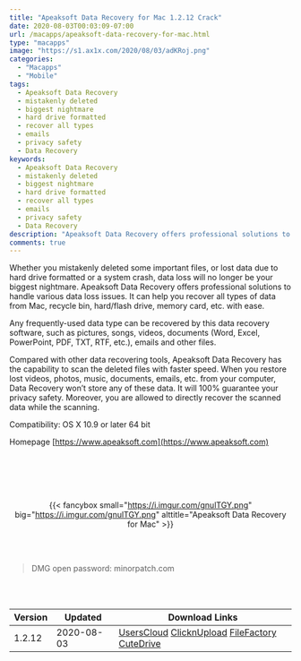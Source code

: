 ```yaml
---
title: "Apeaksoft Data Recovery for Mac 1.2.12 Crack"
date: 2020-08-03T00:03:09-07:00
url: /macapps/apeaksoft-data-recovery-for-mac.html
type: "macapps"
image: "https://s1.ax1x.com/2020/08/03/adKRoj.png"
categories:
  - "Macapps"
  - "Mobile"
tags:
  - Apeaksoft Data Recovery
  - mistakenly deleted
  - biggest nightmare
  - hard drive formatted
  - recover all types
  - emails
  - privacy safety
  - Data Recovery
keywords:
  - Apeaksoft Data Recovery
  - mistakenly deleted
  - biggest nightmare
  - hard drive formatted
  - recover all types
  - emails
  - privacy safety
  - Data Recovery
description: "Apeaksoft Data Recovery offers professional solutions to handle various data loss issues. It can help you recover all types of data from Mac, recycle bin, hard/flash drive, memory card, etc. with ease"
comments: true
---
```


Whether you mistakenly deleted some important files, or lost data due to hard drive formatted or a system crash, data loss will no longer be your biggest nightmare. Apeaksoft Data Recovery offers professional solutions to handle various data loss issues. It can help you recover all types of data from Mac, recycle bin, hard/flash drive, memory card, etc. with ease.

Any frequently-used data type can be recovered by this data recovery software, such as pictures, songs, videos, documents (Word, Excel, PowerPoint, PDF, TXT, RTF, etc.), emails and other files.

Compared with other data recovering tools, Apeaksoft Data Recovery has the capability to scan the deleted files with faster speed. When you restore lost videos, photos, music, documents, emails, etc. from your computer, Data Recovery won’t store any of these data. It will 100% guarantee your privacy safety. Moreover, you are allowed to directly recover the scanned data while the scanning.

Compatibility: OS X 10.9 or later 64 bit

Homepage [https://www.apeaksoft.com](https://www.apeaksoft.com)

<br/>
<br/>
<script async src="https://pagead2.googlesyndication.com/pagead/js/adsbygoogle.js"></script>
<ins class="adsbygoogle"
     style="display:block; text-align:center;"
     data-ad-layout="in-article"
     data-ad-format="fluid"
     data-ad-client="ca-pub-8746275014476192"
     data-ad-slot="5144997159"></ins>
<script>
     (adsbygoogle = window.adsbygoogle || []).push({});
</script>
<br/>
<br/>


<center>

{{< fancybox small="https://i.imgur.com/gnulTGY.png" big="https://i.imgur.com/gnulTGY.png" alttitle="Apeaksoft Data Recovery for Mac" >}}

</center>

<br/>
<br/>


> DMG open password: minorpatch.com

<br/>

<br/>
<div id="history_version" class="history_version">

| Version | Updated | Download Links |
| ---- | ---- | ---- |
| 1.2.12 | 2020-08-03 | [UsersCloud](https://ouo.io/ii4ee9)   [ClicknUpload](https://ouo.io/3QXZyh)   [FileFactory](https://ouo.io/SeBYDz)   [CuteDrive](https://ouo.io/evmI9b) |

</div>

